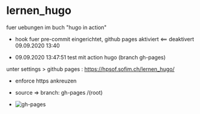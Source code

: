 # lernen_hugo
fuer uebungen im buch "hugo in action"

- hook fuer pre-commit eingerichtet, github pages aktiviert   <== deaktivert 09.09.2020 13:40

-	09.09.2020 13:47:51 test mit action hugo (branch gh-pages)

   unter settings > github pages : https://hpsof.sofim.ch/lernen_hugo/

   * enforce https ankreuzen

   * source => branch: gh-pages /(root)

   * ![gh-pages](https://github.com/hpsof/lernen_hugo/workflows/gh-pages/badge.svg?branch=master&event=deployment_status)
